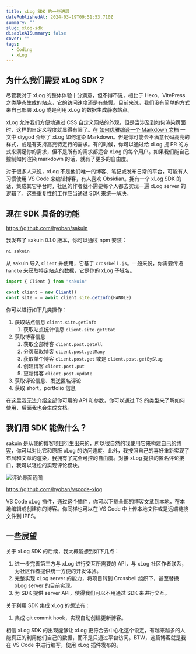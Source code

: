 ```yaml
---
title: xLog SDK 的一些进展
datePublishedAt: 2024-03-19T09:51:53.710Z
summary: ""
slug: xlog-sdk
disableAISummary: false
cover: ""
tags:
  - Coding
  - xLog
---
```


## 为什么我们需要 xLog SDK？

尽管我对于 xLog 的整体体验十分满意，但不得不说，相比于 Hexo、VitePress 之类静态生成的站点，它的访问速度还是有些慢。目前来说，我们没有简单的方式来自己部署 xLog 或是利用 xLog 的数据生成静态站点。

xLog 允许我们方便地通过 CSS 自定义网站的外观，但是当涉及到如何渲染页面时，这样的自定义程度就显得有限了。在 [如何优雅编译一个 Markdown 文档](https://diygod.cc/unified-markdown) 一文中 diygod 介绍了 xLog 如何渲染 Markdown。但是你可能会不满意代码高亮的样式，或是有支持高亮特定行的需求。有的时候，你可以通过给 xLog 提 PR 的方式来满足你的需求，但不是所有的需求都适合 xLog 的每个用户。如果我们能自己控制如何渲染 markdown 的话，就有了更多的自由度。

对于很多人来说，xLog 不是他们唯一的博客、笔记或发布日常的平台，可能有人习惯使用 VS Code 来编辑博客，有人喜欢 Obsidian。拥有一个 xLog SDK 的话，集成其它平台时，社区的作者就不需要每个人都去实现一遍 xLog server 的逻辑了。这些重复性的工作应当通过 SDK 来统一解决。

## 现在 SDK 具备的功能

https://github.com/hyoban/sakuin

我发布了 sakuin 0.1.0 版本，你可以通过 npm 安装：

```bash
ni sakuin
```

从 sakuin 导入 `Client` 并使用，它基于 `crossbell.js`。一般来说，你需要传递 `handle` 来获取特定站点的数据，它是你的 xLog 子域名。

```javascript
import { Client } from "sakuin"

const client = new Client()
const site = = await client.site.getInfo(HANDLE)
```

你可以进行如下几类操作：

1. 获取站点信息 `client.site.getInfo`
   1. 获取站点统计信息 `client.site.getStat`
1. 获取博客信息
   1. 获取全部博客 `client.post.getAll`
   1. 分页获取博客 `client.post.getMany`
   1. 获取单个博客 `client.post.get` 或是 `client.post.getBySlug`
   1. 创建博客 `client.post.put`
   1. 更新博客 `client.post.update`
1. 获取评论信息、发送匿名评论
1. 获取 short，portfolio 信息

在这里我无法介绍全部你可用的 API 和参数，你可以通过 TS 的类型来了解如何使用，后面我也会生成文档。

## 我们用 SDK 能做什么？

sakuin 是从我的博客项目衍生出来的，所以很自然的我使用它来构建[自己的博客](https://hyoban.cc)，你可以对比它和原版 xLog 的访问速度。此外，我按照自己的喜好重新实现了布局和文章的渲染，我拥有了完全可控的自由度。对接 xLog 提供的匿名评论接口，我可以轻松的实现评论模块。

![评论界面截图](https://s2.loli.net/2024/03/19/UFNHbaBGdvz5Zmj.png)

https://github.com/hyoban/vscode-xlog

VS Code xLog 插件，通过这个插件，你可以下载全部的博客文章到本地，在本地编辑或创建你的博客。你同样也可以在 VS Code 中上传本地文件或是远端链接文件到 IPFS。

## 一些展望

关于 xLog SDK 的后续，我大概能想到如下几点：

1. 进一步完善第三方与 xLog 进行交互所需要的 API，与 xLog 社区作者联系，为社区作者提供统一方便的开发体验。
1. 完整实现 xLog server 的能力，将项目转到 Crossbell 组织下，甚至替换 xLog server 的目前实现。
1. 为 SDK 提供 server API，使得我们可以不用通过 SDK 来进行交互。

关于利用 SDK 集成 xLog 的想法有：

1. 集成 git commit hook，实现自动创建更新博客。

相信 xLog SDK 的出现能够让 xLog 更符合去中心化这个设定，有越来越多的人能真正的利用他们自己的数据，而不是只通过平台访问。BTW，这篇博客就是我在 VS Code 中进行编写，使用 xLog 插件发布的。

